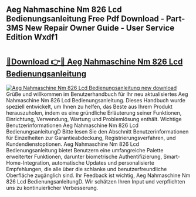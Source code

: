 ## Aeg Nahmaschine Nm 826 Lcd Bedienungsanleitung Free Pdf Download - Part-3MS New Repair Owner Guide - User Service Edition Wxdf1

# <h2><a href="http://df66cz.blite.top/?on=Aeg+Nahmaschine+Nm+826+Lcd+Bedienungsanleitung">🔗Download 👉🔴 Aeg Nahmaschine Nm 826 Lcd Bedienungsanleitung</a></h2>

[![Aeg Nahmaschine Nm 826 Lcd Bedienungsanleitung new download](https://i.imgur.com/lujVjoI.png)](http://df66cz.blite.top/?on=Aeg+Nahmaschine+Nm+826+Lcd+Bedienungsanleitung)
Grüße und willkommen im Benutzerhandbuch für Ihr neu aktualisiertes Aeg Nahmaschine Nm 826 Lcd Bedienungsanleitung. Dieses Handbuch wurde speziell entwickelt, um Ihnen zu helfen, das Beste aus Ihrem Produkt herauszuholen, indem es eine gründliche Erläuterung seiner Funktionen, Einrichtung, Verwendung, Wartung und Problemlösung enthält. Wichtige Benutzerinformationen Aeg Nahmaschine Nm 826 Lcd BedienungsanleitungD Bitte lesen Sie den Abschnitt Benutzerinformationen für Einzelheiten zur Garantieabdeckung, Registrierungsverfahren, und Kundendienstoptionen. Aeg Nahmaschine Nm 826 Lcd Bedienungsanleitung bietet Benutzern eine umfangreiche Palette erweiterter Funktionen, darunter biometrische Authentifizierung, Smart-Home-Integration, automatische Updates und personalisierte Empfehlungen, die alle über die schlanke und benutzerfreundliche Oberfläche zugänglich sind. Ihr Feedback ist wichtig, Aeg Nahmaschine Nm 826 Lcd BedienungsanleitungD. Wir schätzen Ihren Input und verpflichten uns zu kontinuierlicher Verbesserung.
